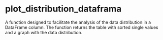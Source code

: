 # plot_distribution_dataframa
A function designed to facilitate the analysis of the data distribution in a DataFrame column. The function returns the table with sorted single values and a graph with the data distribution.
